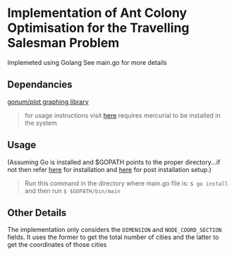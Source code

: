 # Implementation of Ant Colony Optimisation for the Travelling Salesman Problem

Implemeted using Golang
See main.go for more details
## Dependancies
[gonum/plot graphing library](https://github.com/gonum/plot)
>for usage instructions visit [here](https://godoc.org/github.com/gonum/plot)
requires mercurial to be installed in the system
## Usage
(Assuming Go is installed and $GOPATH points to the proper directory...if not then refer [here](https://golang.org/doc/install) for installation and  [here](https://golang.org/doc/code.html) for post installation setup.)

>Run this command in the directory where main.go file is:
`$ go install`
and then run 
`$ $GOPATH/bin/main`
## Other Details
The implementation only considers the ```DIMENSION``` and ```NODE_COORD_SECTION``` fields. It uses the former to get the total number of cities and the latter to get the coordinates of those cities 